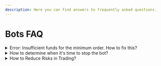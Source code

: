 ```yaml
---
description: Here you can find answers to frequently asked questions.
---
```


# Bots FAQ

<details>

<summary>Error: Insufficient funds for the minimum order. How to fix this?</summary>

You can adjust the **Factor** value, reduce the number of orders, or increase the deposit.

It is not recommended to set the first order too close to the minimum, as the minimum order size depends on the price. With each new cycle, there is a risk that the balance will be insufficient for the minimum order.

</details>

<details>

<summary>How to determine when it's time to stop the bot?</summary>

Signs that indicate it's time to exit a coin:

1. Declining trading volumes.
2. Decreasing volatility.
3. A prolonged negative trend.

You can track these coin metrics in [our volatility ranking.](https://matrixbot.io/tools/volatility)

</details>

<details>

<summary>How to Reduce Risks in Trading?</summary>

**Tip 1:** Allocate 5% of your total deposit for each bot. With $5000, this would be $250 per bot. With $1000, it would be $50 per bot. To maintain flexibility in settings, it's essential to choose trading pairs with a minimum order around $1. [You can find them here.](https://matrixbot.io/tools/volatility)

**Tip 2:** Create groups of bots. These can include bots with different levels of risk and return (conservative and aggressive). Inactive bots can be hidden by "parking" them.

**Tip 3:** You can also categorize bots by coin types:

* Meme tokens (DOGE, DOGS, CATS, NEIRO, BRETT, etc.);
* CEX (KCS, BNB, FTT, etc.);
* DEX (CAKE, UNI, SUSHI, BURGER, etc.);
* AI (FET, GPT, etc.);
* Privacy and anonymity tokens (XMR, CRP, etc.);
* Decentralized storage (STORJ, FIL, EMC, etc.);
* First-generation blockchain (BTC, LTC, DGB, ZEC, etc.);
* Second-generation blockchain (ETH, AVAX, ADA, etc.);\
  and other categories.

[Our MatrixBot AI](https://matrixbot.io/ai-bot) can help you create a bot for all these coins and approaches.

</details>
